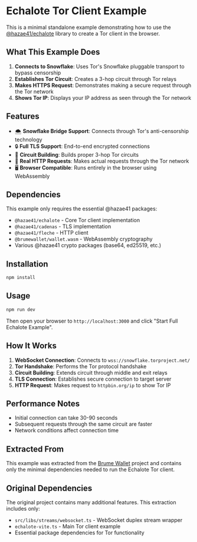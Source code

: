 # Echalote Tor Client Example

This is a minimal standalone example demonstrating how to use the [@hazae41/echalote](https://github.com/hazae41/echalote) library to create a Tor client in the browser.

## What This Example Does

1. **Connects to Snowflake**: Uses Tor's Snowflake pluggable transport to bypass censorship
2. **Establishes Tor Circuit**: Creates a 3-hop circuit through Tor relays
3. **Makes HTTPS Request**: Demonstrates making a secure request through the Tor network
4. **Shows Tor IP**: Displays your IP address as seen through the Tor network

## Features

- 🌨️ **Snowflake Bridge Support**: Connects through Tor's anti-censorship technology
- 🔒 **Full TLS Support**: End-to-end encrypted connections
- 🔗 **Circuit Building**: Builds proper 3-hop Tor circuits
- 📡 **Real HTTP Requests**: Makes actual requests through the Tor network
- 🖥️ **Browser Compatible**: Runs entirely in the browser using WebAssembly

## Dependencies

This example only requires the essential @hazae41 packages:

- `@hazae41/echalote` - Core Tor client implementation
- `@hazae41/cadenas` - TLS implementation
- `@hazae41/fleche` - HTTP client
- `@brumewallet/wallet.wasm` - WebAssembly cryptography
- Various @hazae41 crypto packages (base64, ed25519, etc.)

## Installation

```bash
npm install
```

## Usage

```bash
npm run dev
```

Then open your browser to `http://localhost:3000` and click "Start Full Echalote Example".

## How It Works

1. **WebSocket Connection**: Connects to `wss://snowflake.torproject.net/`
2. **Tor Handshake**: Performs the Tor protocol handshake
3. **Circuit Building**: Extends circuit through middle and exit relays
4. **TLS Connection**: Establishes secure connection to target server
5. **HTTP Request**: Makes request to `httpbin.org/ip` to show Tor IP

## Performance Notes

- Initial connection can take 30-90 seconds
- Subsequent requests through the same circuit are faster
- Network conditions affect connection time

## Extracted From

This example was extracted from the [Brume Wallet](https://github.com/voltrevo/brume-wallet) project and contains only the minimal dependencies needed to run the Echalote Tor client.

## Original Dependencies

The original project contains many additional features. This extraction includes only:

- `src/libs/streams/websocket.ts` - WebSocket duplex stream wrapper
- `echalote-vite.ts` - Main Tor client example
- Essential package dependencies for Tor functionality
